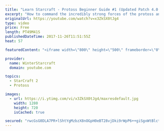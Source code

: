 ```yaml
---
title: "Learn Starcraft - Protoss Beginner Guide #1 (Updated Patch 4.0 FREE TO PLAY)"
excerpt: "How to command the incredibly strong forces of the protoss and cover weaknesses against the other inferior races. Updated for patch 4.0! This guide is not intended for COMPLETELY new players, but those who have played several games/campaign missions and grasp the very basics."
originalUrl: https://youtube.com/watch?v=x3ZkSX0tJg4
type: video
price: Free
length: PT49M41S
publishedDateTime: 2017-11-26T11:51:55Z
heat: 57

featuredContent: "<iframe width=\"800\" height=\"500\" frameborder=\"0\" src=\"https://www.youtube.com/embed/x3ZkSX0tJg4\" allow=\"accelerometer; autoplay; encrypted-media; gyroscope; picture-in-picture\" allowfullscreen></iframe>"

provider:
  name: WinterStarcraft
  domain: youtube.com

topics:
  - StarCraft 2
  - Protoss

images:
  - url: https://i.ytimg.com/vi/x3ZkSX0tJg4/maxresdefault.jpg
    width: 1280
    height: 720
    isCached: true

secured: "rwcGsG0DLA7PR+lShtYgMzbzX8nOGpH0eBT28vjDki9rWpP6++giSgxWtBlct9npTpk2vjea3IWoU2LdyeT/CtZmwh+wSDuuFHfbNyMVt9RKqpxOhAZpvfT76iWXtNZlwqEpZ0QTJzYQRgr1x4DhEiiKFUO/Q503A6dOxaYXQC5xvX63lTtjnP3ZVgiQlRFXp1x29IQrOiBL5m2HKmKZgBC7V5uHqn9nAA8VnOoyM46FJrHOXSK63q9HlhUd+D5+sMZVimPfzpuPew25VxJf7hl4RfJR+Ix6drPs/zc1qANQFj5OuZKc+f262nT/wv8h5HXY9y4Mv1ato8RU1E8br/Y9BGIsPe24gnSnF7LFCUlBjHD5xCP3LkQIBIvSDOzEYmgAuWgjJgkhwbIpHgjjOD/YMhHYj/90QkVgmDAqBJwELH+A63zDV1TAATmpW+B+;14gbplI+VMMOlq250R55hA=="
---
```


